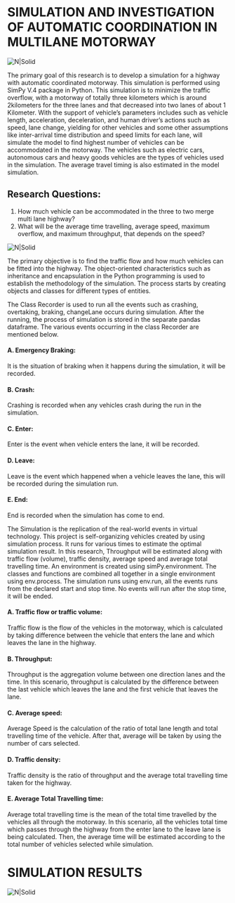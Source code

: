 # SIMULATION AND INVESTIGATION OF AUTOMATIC COORDINATION IN MULTILANE MOTORWAY

![N|Solid](https://th.bing.com/th/id/OIP.EVYtEYwaWrmaP9DzUZhdawHaFj?pid=ImgDet&rs=1)

The primary goal of this research is to develop a simulation for a highway with automatic coordinated motorway. This simulation is performed using SimPy V.4 package in Python. This simulation is to minimize the traffic overflow, with a motorway of totally three kilometers which is around 2kilometers for the three lanes and that decreased into two lanes of about 1 Kilometer. With the support of vehicle’s 
parameters includes such as vehicle length, acceleration, deceleration, and human driver’s actions such as speed, lane change, yielding for other vehicles and some other assumptions like inter-arrival time distribution and speed limits for each lane, will simulate the model to find highest number of vehicles can be accommodated in the motorway. The vehicles such as electric cars, autonomous cars and heavy goods vehicles are the types of vehicles used in the simulation. The average travel timing is also estimated in the model simulation.

## Research Questions:
1. How much vehicle can be accommodated in the three to two merge multi lane highway?
2. What will be the average time travelling, average speed, maximum overflow, and maximum throughput, that depends on the speed?

![N|Solid](https://th.bing.com/th/id/OIP.m4SgdkNz52SDhpkfXWiTCwHaEK?pid=ImgDet&rs=1)

The primary objective is to find the traffic flow and how much vehicles can be fitted into the highway. The object-oriented characteristics such as inheritance and encapsulation in the Python programming is used to establish the methodology of the simulation. The process starts by creating objects and classes for different types 
of entities.

The Class Recorder is used to run all the events such as crashing, overtaking, braking, changeLane occurs during simulation. After the running, the process of simulation is stored in the separate pandas dataframe. The various events 
occurring in the class Recorder are mentioned below.

#### A. Emergency Braking:
It is the situation of braking when it happens during the simulation, it will be recorded.

#### B. Crash:
Crashing is recorded when any vehicles crash during the run in the simulation.

#### C. Enter: 
Enter is the event when vehicle enters the lane, it will be recorded.

#### D. Leave:
Leave is the event which happened when a vehicle leaves the lane, this will be recorded during the simulation run.

#### E. End:
End is recorded when the simulation has come to end.

The Simulation is the replication of the real-world events in virtual technology. This project is self-organizing vehicles created by using simulation process. It runs for various times to estimate the optimal simulation result. In this research, Throughput will be estimated along with traffic flow (volume), traffic density, average speed and average total travelling time. An environment is created using simPy.environment. The classes and functions are combined all together in a single 
environment using env.process. The simulation runs using env.run, all the events runs from the declared start and stop time. No events will run after the stop time, it will be ended.

#### A. Traffic flow or traffic volume:
Traffic flow is the flow of the vehicles in the motorway, which is calculated by taking difference between the vehicle that enters the lane and which leaves the lane in the highway.

#### B. Throughput:
Throughput is the aggregation volume between one direction lanes and the time. In this scenario, throughput is calculated by the difference between the last vehicle which leaves the lane and the first vehicle that leaves the lane.

#### C. Average speed:
Average Speed is the calculation of the ratio of total lane length and total travelling time of the vehicle. After that, average will be taken by using the number of cars selected.

#### D. Traffic density:
Traffic density is the ratio of throughput and the average total travelling time taken for the highway.

#### E. Average Total Travelling time:
Average total travelling time is the mean of the total time travelled by the vehicles all through the motorway. In this scenario, all the vehicles total time which passes 
through the highway from the enter lane to the leave lane is being calculated. Then, the average time will be estimated according to the total number of vehicles selected while simulation.

# SIMULATION RESULTS
![N|Solid](https://github.com/IswaryaYogeashwaran/Modelling-Simulation-and-Optimization/blob/main/MSOPICTURE1.png?raw=true)
